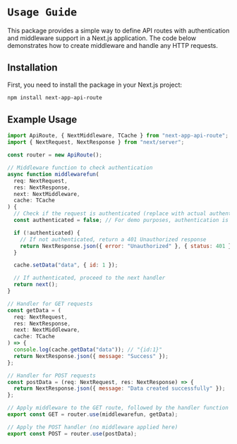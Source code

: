 # `Usage Guide`

This package provides a simple way to define API routes with authentication and middleware support in a Next.js application. The code below demonstrates how to create middleware and handle any HTTP requests.

## Installation

First, you need to install the package in your Next.js project:

```bash
npm install next-app-api-route
```

## Example Usage

```javascript
import ApiRoute, { NextMiddleware, TCache } from "next-app-api-route";
import { NextRequest, NextResponse } from "next/server";

const router = new ApiRoute();

// Middleware function to check authentication
async function middlewarefun(
  req: NextRequest,
  res: NextResponse,
  next: NextMiddleware,
  cache: TCache
) {
  // Check if the request is authenticated (replace with actual authentication logic)
  const authenticated = false; // For demo purposes, authentication is false

  if (!authenticated) {
    // If not authenticated, return a 401 Unauthorized response
    return NextResponse.json({ error: "Unauthorized" }, { status: 401 });
  }

  cache.setData("data", { id: 1 });

  // If authenticated, proceed to the next handler
  return next();
}

// Handler for GET requests
const getData = (
  req: NextRequest,
  res: NextResponse,
  next: NextMiddleware,
  cache: TCache
) => {
  console.log(cache.getData("data")); // "{id:1}"
  return NextResponse.json({ message: "Success" });
};

// Handler for POST requests
const postData = (req: NextRequest, res: NextResponse) => {
  return NextResponse.json({ message: "Data created successfully" });
};

// Apply middleware to the GET route, followed by the handler function
export const GET = router.use(middlewarefun, getData);

// Apply the POST handler (no middleware applied here)
export const POST = router.use(postData);
```
